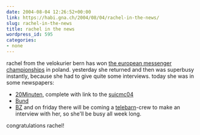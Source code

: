 ```yaml
---
date: 2004-08-04 12:26:52+00:00
link: https://habi.gna.ch/2004/08/04/rachel-in-the-news/
slug: rachel-in-the-news
title: rachel in the news
wordpress_id: 595
categories:
- none
---
```


rachel from the velokurier bern has won [the european messenger championships](http://www.ecmc2004.org/) in poland.
yesterday she returned and then was superbusy instantly, because she had to give quite some interviews.
today she was in some newspapers:
- [20Minuten](http://www.20min.ch/tools/suchen/story/30511240), complete with link to the [suicmc04](http://www.suicmc04.ch/)
- [Bund](http://www.ebund.ch/artikel_31191.html)
- [BZ](http://www.espace.ch/medien/archiv/details.asp?newspaper=bz&vID=426895)
and on friday there will be coming a [telebarn](http://www.telebaern.ch/)-crew to make an interview with her, so she'll be busy all week long.

congratulations rachel!
